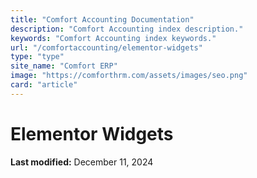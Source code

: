 ```yaml
---
title: "Comfort Accounting Documentation"
description: "Comfort Accounting index description."
keywords: "Comfort Accounting index keywords."
url: "/comfortaccounting/elementor-widgets"
type: "type"
site_name: "Comfort ERP"
image: "https://comforthrm.com/assets/images/seo.png"
card: "article"
---
```

# Elementor Widgets



**Last modified:** December 11, 2024